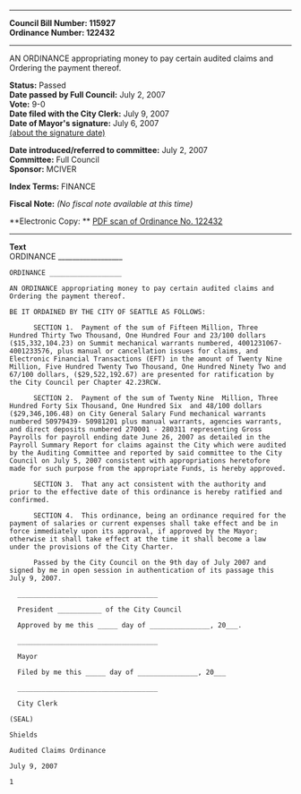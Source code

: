 * * * * *  
  
**Council Bill Number: [](#h0)[](#h2)115927**   
**Ordinance Number: 122432**  
  
* * * * *  
  
AN ORDINANCE appropriating money to pay certain audited claims and Ordering the payment thereof.  
  
**Status:** Passed   
**Date passed by Full Council:** July 2, 2007   
**Vote:** 9-0   
**Date filed with the City Clerk:** July 9, 2007   
**Date of Mayor's signature:** July 6, 2007   
[(about the signature date)](/~public/approvaldate.htm)   
  
  
**Date introduced/referred to committee:** July 2, 2007   
**Committee:** Full Council   
**Sponsor:** MCIVER   
  
**Index Terms:** FINANCE  
  
**Fiscal Note:** *(No fiscal note available at this time)*  
  
**Electronic Copy: ** [PDF scan of Ordinance No. 122432](/~archives/Ordinances/Ord_122432.pdf)  
  
* * * * *  
  
**Text**  
    ORDINANCE __________________  
  
    ORDINANCE __________________  
  
    AN ORDINANCE appropriating money to pay certain audited claims and  
    Ordering the payment thereof.  
  
    BE IT ORDAINED BY THE CITY OF SEATTLE AS FOLLOWS:  
  
          SECTION 1.  Payment of the sum of Fifteen Million, Three  
    Hundred Thirty Two Thousand, One Hundred Four and 23/100 dollars  
    ($15,332,104.23) on Summit mechanical warrants numbered, 4001231067-  
    4001233576, plus manual or cancellation issues for claims, and  
    Electronic Financial Transactions (EFT) in the amount of Twenty Nine  
    Million, Five Hundred Twenty Two Thousand, One Hundred Ninety Two and  
    67/100 dollars, ($29,522,192.67) are presented for ratification by  
    the City Council per Chapter 42.23RCW.  
  
          SECTION 2.  Payment of the sum of Twenty Nine  Million, Three  
    Hundred Forty Six Thousand, One Hundred Six  and 48/100 dollars  
    ($29,346,106.48) on City General Salary Fund mechanical warrants  
    numbered 50979439- 50981201 plus manual warrants, agencies warrants,  
    and direct deposits numbered 270001 - 280311 representing Gross  
    Payrolls for payroll ending date June 26, 2007 as detailed in the  
    Payroll Summary Report for claims against the City which were audited  
    by the Auditing Committee and reported by said committee to the City  
    Council on July 5, 2007 consistent with appropriations heretofore  
    made for such purpose from the appropriate Funds, is hereby approved.  
  
          SECTION 3.  That any act consistent with the authority and  
    prior to the effective date of this ordinance is hereby ratified and  
    confirmed.  
  
          SECTION 4.  This ordinance, being an ordinance required for the  
    payment of salaries or current expenses shall take effect and be in  
    force immediately upon its approval, if approved by the Mayor;  
    otherwise it shall take effect at the time it shall become a law  
    under the provisions of the City Charter.  
  
          Passed by the City Council on the 9th day of July 2007 and  
    signed by me in open session in authentication of its passage this  
    July 9, 2007.  
  
      ___________________________________  
  
      President ___________ of the City Council  
  
      Approved by me this _____ day of _______________, 20___.  
  
      ___________________________________  
  
      Mayor  
  
      Filed by me this _____ day of _______________, 20___  
  
      ___________________________________  
  
      City Clerk  
  
    (SEAL)  
  
    Shields  
  
    Audited Claims Ordinance  
  
    July 9, 2007  
  
    1  
